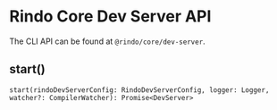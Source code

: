 # Rindo Core Dev Server API

The CLI API can be found at `@rindo/core/dev-server`.

## start()

```tsx
start(rindoDevServerConfig: RindoDevServerConfig, logger: Logger, watcher?: CompilerWatcher): Promise<DevServer>
```

